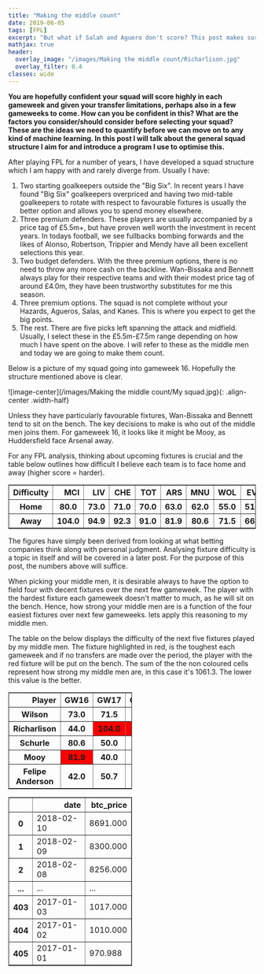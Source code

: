 ```yaml
---
title: "Making the middle count"
date: 2019-06-05
tags: [FPL]
excerpt: "But what if Salah and Aguero don't score? This post makes sure you're prepared for when they don't."
mathjax: true
header:
  overlay_image: "/images/Making the middle count/Richarlison.jpg"
  overlay_filter: 0.4
classes: wide
---
```


**You are hopefully confident your squad will score highly in each gameweek and given your transfer limitations, perhaps also in a few gameweeks to come. How can you be confident in this? What are the factors you consider/should consider before selecting your squad? These are the ideas we need to quantify before we can move on to any kind of machine learning. In this post I will talk about the general squad structure I aim for and introduce a program I use to optimise this.**

After playing FPL for a number of years, I have developed a squad structure which I am happy with and rarely diverge from. Usually I have:

1. Two starting goalkeepers outside the "Big Six". In recent years I have found "Big Six" goalkeepers overpriced and having two mid-table goalkeepers to rotate with respect to favourable fixtures is usually the better option and allows you to spend money elsewhere.
2. Three premium defenders. These players are usually accompanied by a price tag of £5.5m+, but have proven well worth the investment in recent years. In todays football, we see fullbacks bombing forwards and the likes of Alonso, Robertson, Trippier and Mendy have all been excellent selections this year.
3. Two budget defenders. With the three premium options, there is no need to throw any more cash on the backline. Wan-Bissaka and Bennett always play for their respective teams and with their modest price tag of around £4.0m, they have been trustworthy substitutes for me this season.
4. Three premium options. The squad is not complete without your Hazards, Agueros, Salas, and Kanes. This is where you expect to get the big points.
5. The rest. There are five picks left spanning the attack and midfield. Usually, I select these in the £5.5m-£7.5m range depending on how much I have spent on the above. I will refer to these as the middle men and today we are going to make them count.

Below is a picture of my squad going into gameweek 16. Hopefully the structure mentioned above is clear.

![image-center](/images/Making the middle count/My squad.jpg){: .align-center .width-half}

Unless they have particularly favourable fixtures, Wan-Bissaka and Bennett tend to sit on the bench. The key decisions to make is who out of the middle men joins them. For gameweek 16, it looks like it might be Mooy, as Huddersfield face Arsenal away.

For any FPL analysis, thinking about upcoming fixtures is crucial and the table below outlines how difficult I believe each team is to face home and away (higher score = harder).

<div>
<table border="1" class="dataframe">
  <thead>
    <tr style="text-align: right;">
      <th>Difficulty</th>
      <th>MCI</th>
      <th>LIV</th>
      <th>CHE</th>
      <th>TOT</th>
      <th>ARS</th>
      <th>MNU</th>
      <th>WOL</th>
      <th>EVE</th>
      <th>WHU</th>
      <th>BOU</th>
      <th>LEI</th>
      <th>WAT</th>
      <th>BHA</th>
      <th>BUR</th>
      <th>CRY</th>
      <th>NEW</th>
      <th>FUL</th>
      <th>SOU</th>
      <th>HUD</th>
      <th>CAR</th>
    </tr>
  </thead>
  <tbody>
    <tr>
      <th>Home</th>
      <th>80.0</th>
      <th>73.0</th>
      <th>71.0</th>
      <th>70.0</th>
      <th>63.0</th>
      <th>62.0</th>
      <th>55.0</th>
      <th>51.0</th>
      <th>50.0</th>
      <th>46.0</th>
      <th>46.0</th>
      <th>44.0</th>
      <th>42.0</th>
      <th>42.0</th>
      <th>42.0</th>
      <th>40.0</th>
      <th>39.0</th>
      <th>38.0</th>
      <th>34.0</th>
      <th>33.0</th>
    </tr>
    <tr>
    <th>Away</th>
    <th>104.0</th>
    <th>94.9</th>
    <th>92.3</th>
    <th>91.0</th>
    <th>81.9</th>
    <th>80.6</th>
    <th>71.5</th>
    <th>66.3</th>
    <th>65.0</th>
    <th>59.8</th>
    <th>59.8</th>
    <th>57.2</th>
    <th>54.6</th>
    <th>54.6</th>
    <th>54.6</th>
    <th>52.0</th>
    <th>50.7</th>
    <th>49.4</th>
    <th>44.2</th>
    <th>42.9</th>
    </tr>
  </tbody>
</table>
</div>

The figures have simply been derived from looking at what betting companies think along with personal judgment. Analysing fixture difficulty is a topic in itself and will be covered in a later post. For the purpose of this post, the numbers above will suffice.

When picking your middle men, it is desirable always to have the option to field four with decent fixtures over the next few gameweek. The player with the hardest fixture each gameweek doesn't matter to much, as he will sit on the bench. Hence, how strong your middle men are is a function of the four easiest fixtures over next few gameweeks. lets apply this reasoning to my middle men.

The table on the below displays the difficulty of the next five fixtures played by my middle men. The fixture highlighted in red, is the toughest each gameweek and if no transfers are made over the period, the player with the red fixture will be put on the bench. The sum of the the non coloured cells represent how strong my middle men are, in this case it's 1061.3. The lower this value is the better.  

<div>
<table border="1" class="dataframe" style="width:50%">
  <thead>
    <tr style="text-align: right;">
      <th>Player</th>
      <th>GW16</th>
      <th>GW17</th>
      <th>GW18</th>
      <th>GW19</th>
      <th>GW20</th>
    </tr>
  </thead>
  <tbody>
    <tr>
      <th>Wilson</th>
      <th>73.0</th>
      <th>71.5</th>
      <th>42.0</th>
      <th bgcolor="#FF0000">91.0</th>
      <th bgcolor="#FF0000">80.6.0</th>
    </tr>
    <tr>
      <th>Richarlison</th>
      <th>44.0</th>
      <th bgcolor="#FF0000">104.0</th>
      <th bgcolor="#FF0000">70.0</th>
      <th>54.6</th>
      <th>54.6</th>
    </tr>
    <tr>
      <th>Schurle</th>
      <th>80.6</th>
      <th>50.0</th>
      <th>52.0</th>
      <th>55.0</th>
      <th>34.0</th>
    </tr>
    <tr>
      <th>Mooy</th>
      <th bgcolor="#FF0000">81.9</th>
      <th>40.0</th>
      <th>38.0</th>
      <th>80.6</th>
      <th>50.7</th>
    </tr>
    <tr>
      <th>Felipe Anderson</th>
      <th>42.0</th>
      <th>50.7</th>
      <th>44.0</th>
      <th>49.4</th>
      <th>54.6</th>
    </tr>
  </tbody>
</table>
</div>

<div>
<table border="1" class="dataframe" style="width:50%">
  <thead>
    <tr style="text-align: right;">
      <th></th>
      <th>date</th>
      <th>btc_price</th>
    </tr>
  </thead>
  <tbody>
    <tr>
      <th>0</th>
      <td>2018-02-10</td>
      <td>8691.000</td>
    </tr>
    <tr>
      <th>1</th>
      <td>2018-02-09</td>
      <td>8300.000</td>
    </tr>
    <tr>
      <th>2</th>
      <td>2018-02-08</td>
      <td>8256.000</td>
    </tr>
    <tr>
      <th>...</th>
      <td>...</td>
      <td>...</td>
    </tr>
    <tr>
      <th>403</th>
      <td>2017-01-03</td>
      <td>1017.000</td>
    </tr>
    <tr>
      <th>404</th>
      <td>2017-01-02</td>
      <td>1010.000</td>
    </tr>
    <tr>
      <th>405</th>
      <td>2017-01-01</td>
      <td>970.988</td>
    </tr>
  </tbody>
</table>
</div>
